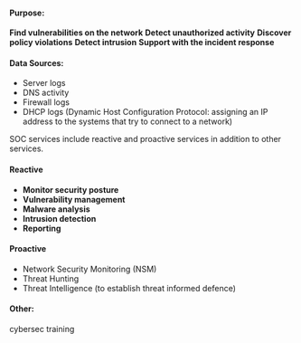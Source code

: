 #### Purpose:
**Find vulnerabilities on the network**
**Detect unauthorized activity**
**Discover policy violations**
**Detect intrusion**
**Support with the incident response**

#### Data Sources:
- Server logs
- DNS activity
- Firewall logs
- DHCP logs (Dynamic Host Configuration Protocol: assigning an IP address to the systems that try to connect to a network)

SOC services include reactive and proactive services in addition to other services.

#### Reactive
- **Monitor security posture**
- **Vulnerability management**
- **Malware analysis**
- **Intrusion detection**
- **Reporting**

#### Proactive
- Network Security Monitoring (NSM)
- Threat Hunting
- Threat Intelligence (to establish threat informed defence)

#### Other:
cybersec training